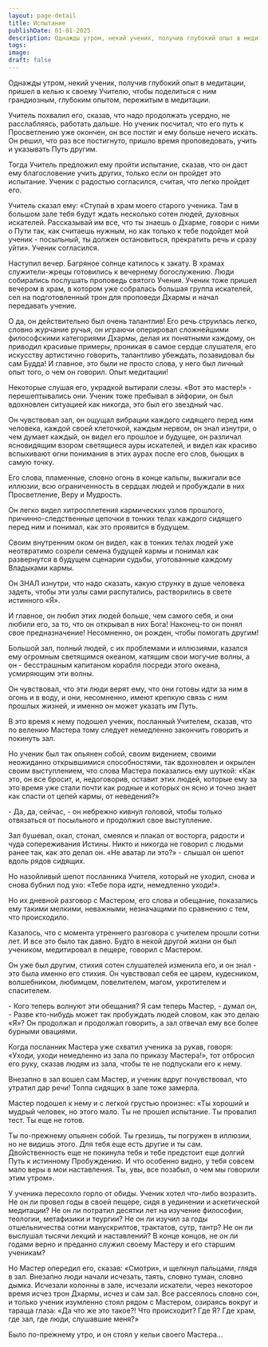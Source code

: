 ```yaml
---
layout: page-detail
title: Испытание
publishDate: 01-01-2025
description: Однажды утром, некий ученик, получив глубокий опыт в медитации, пришел в келью к своему Учителю, чтобы поделиться с ним грандиозным, глубоким опытом, пережитым в медитации...
tags:
image:
draft: false
---
```

Однажды утром, некий ученик, получив глубокий опыт в медитации, пришел в келью к своему Учителю, чтобы поделиться с ним грандиозным, глубоким опытом, пережитым в медитации.

Учитель похвалил его, сказав, что надо продолжать усердно, не расслабляясь, работать дальше. Но ученик посчитал, что его путь к Просветлению уже окончен, он все постиг и ему больше нечего искать. Он решил, что раз все постигнуто, пришло время проповедовать, учить и указывать Путь другим.

Тогда Учитель предложил ему пройти испытание, сказав, что он даст ему благословение учить других, только если он пройдет это испытание. Ученик с радостью согласился, считая, что легко пройдет его.

Учитель сказал ему: «Ступай в храм моего старого ученика. Там в большом зале тебя будут ждать несколько сотен людей, духовных искателей. Рассказывай им все, что ты знаешь о Дхарме, говори с ними о Пути так, как считаешь нужным, но как только к тебе подойдет мой ученик - посыльный, ты должен остановиться, прекратить речь и сразу уйти». Ученик согласился.

Наступил вечер. Багряное солнце катилось к закату. В храмах служители-жрецы готовились к вечернему богослужению. Люди собирались послушать проповедь святого Учения. Ученик тоже пришел вечером в храм, в котором уже собралась большая группа искателей, сел на подготовленный трон для проповеди Дхармы и начал передавать учение.

О да, он действительно был очень талантлив! Его речь струилась легко, словно журчание ручья, он играючи оперировал сложнейшими философскими категориями Дхармы, делая их понятными каждому, он приводил красивые примеры, проникая в самое сердце слушателя, его искусству артистично говорить, талантливо убеждать, позавидовал бы сам Будда! И главное, это были не просто слова, у него был личный опыт того, о чем он говорил. Опыт медитации!

Некоторые слушая его, украдкой вытирали слезы. «Вот это мастер!» - перешептывались они. Ученик тоже пребывал в эйфории, он был вдохновлен ситуацией как никогда, это был его звездный час.

Он чувствовал зал, он ощущал вибрации каждого сидящего перед ним человека, каждой своей клеточкой, каждым нервом, он знал изнутри, о чем думает каждый, он видел его прошлое и будущее, он различал ясновидящим взором светящиеся ауры искателей, и видел как красиво вспыхивают огни понимания в этих аурах после его слов, бьющих в самую точку.

Его слова, пламенные, словно огонь в конце кальпы, выжигали все иллюзии, всю ограниченность в сердцах людей и пробуждали в них Просветление, Веру и Мудрость.

Он легко видел хитросплетения кармических узлов прошлого, причинно-следственные цепочки в тонких телах каждого сидящего перед ним и понимал, как это проявится в будущем.

Своим внутренним оком он видел, как в тонких телах людей уже неотвратимо созрели семена будущей кармы и понимал как развернутся в будущем сценарии судьбы, уготованные каждому Владыками кармы.

Он ЗНАЛ изнутри, что надо сказать, какую струнку в душе человека задеть, чтобы эти узлы сами распутались, растворились в свете истинного «Я».

И главное, он любил этих людей больше, чем самого себя, и они любили его, за то, что он открывал в них Бога! Наконец-то он понял свое предназначение! Несомненно, он рожден, чтобы помогать другим!

Большой зал, полный людей, с их проблемами и иллюзиями, казался ему огромным светящимся океаном, катящим свои могучие волны, а он - бесстрашным капитаном корабля посреди этого океана, усмиряющим эти волны.

Он чувствовал, что эти люди верят ему, что они готовы идти за ним в огонь и в воду, и они, несомненно, имеют крепкую связь с ним прошлых жизней, и именно он может указать им Путь.

В это время к нему подошел ученик, посланный Учителем, сказав, что по велению Мастера тому следует немедленно закончить говорить и покинуть зал.

Но ученик был так опьянен собой, своим видением, своими неожиданно открывшимися способностями, так вдохновлен и окрылен своим выступлением, что слова Мастера показались ему шуткой: «Как это, он все бросит, и, недоговорив, оставит этих людей, которые ему за это время уже стали почти как родные и которых он ясно и точно знает как спасти от цепей кармы, от неведения?»

\- Да, да, сейчас, - он небрежно кивнул головой, чтобы только отвязаться от посыльного и продолжил свое выступление.

Зал бушевал, охал, стонал, смеялся и плакал от восторга, радости и чуда сопереживания Истины. Никто и никогда не говорил с людьми ранее так, как это делал он. «Не аватар ли это?» - слышал он шепот вдоль рядов сидящих.

Но назойливый шепот посланника Учителя, который не уходил, снова и снова бубнил под ухо: «Тебе пора идти, немедленно уходи!».

Но их дневной разговор с Мастером, его слова и обещание, показались ему такими мелкими, неважными, незначащими по сравнению с тем, что происходило.

Казалось, что с момента утреннего разговора с учителем прошли сотни лет. И все это было так давно. Будто в некой другой жизни он был учеником, медитировал в пещере, говорил с Мастером.

Он уже был другим, стихия сотен слушателей изменила его, и он знал - это была именно его стихия. Он чувствовал себя ее царем, кудесником, волшебником, любимцем, повелителем, магом, укротителем и спасителем.

\- Кого теперь волнуют эти обещания? Я сам теперь Мастер, - думал он, - Разве кто-нибудь может так пробуждать людей словом, как это делаю «Я»? Он продолжал и продолжал говорить, а зал отвечал ему все более бурными овациями.

Когда посланник Мастера уже схватил ученика за рукав, говоря: «Уходи, уходи немедленно из зала по приказу Мастера!», тот отбросил его руку, сказав людям из зала, чтобы те не подпускали его к нему.

Внезапно в зал вошел сам Мастер, и ученик вдруг почувствовал, что утратил дар речи! Толпа сидящих в зале тоже замерла.

Мастер подошел к нему и с легкой грустью произнес: «Ты хороший и мудрый человек, но этого мало. Ты не прошел испытание. Ты провалил тест. Ты еще не готов.

Ты по-прежнему опьянен собой. Ты грезишь, ты погружен в иллюзии, но не видишь этого. Для тебя еще есть другие и ты сам. Двойственность еще не покинула тебя и тебе предстоит еще долгий Путь к истинному Пробуждению. И что особенно видно, у тебя совсем мало веры в мои наставления. Ты, увы, все позабыл, о чем мы говорили этим утром».

У ученика пересохло горло от обиды. Ученик хотел что-либо возразить. Не он ли провел годы в своей пещере, сидя в уединении и аскетической медитации? Не он ли потратил десятки лет на изучение философии, теологии, метафизики и теургии? Не он ли изучил за годы отшельничества сотни манускриптов, трактатов, сутр, тантр? Не он ли выслушал тысячи лекций и наставлений? В конце концов, не он ли годами верно и преданно служил своему Мастеру и его старшим ученикам?

Но Мастер опередил его, сказав: «Смотри», и щелкнул пальцами, глядя в зал. Внезапно люди начали исчезать, таять, словно туман, словно дымка. Исчезали колонны в зале, исчезали искатели, через некоторое время исчез трон Дхармы, исчез и сам зал. Все рассеялось словно сон, и только ученик изумленно стоял рядом с Мастером, озираясь вокруг и тараща глаза: «Да что же это такое?! Что происходит? Где Я? Где храм, где зал, где люди, слушавшие меня?»

Было по-прежнему утро, и он стоял у кельи своего Мастера...
  
  
